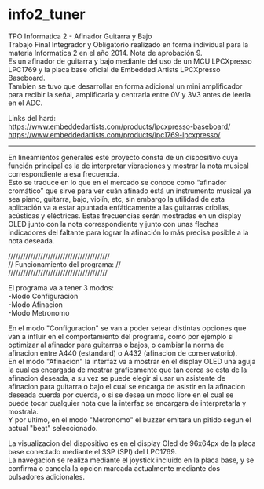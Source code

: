 # info2_tuner  
TPO Informatica 2 - Afinador Guitarra y Bajo  
Trabajo Final Integrador y Obligatorio realizado en forma individual para la materia Informatica 2 en el año 2014. Nota de aprobación 9.  
Es un afinador de guitarra y bajo mediante del uso de un MCU LPCXpresso LPC1769 y la placa base oficial de Embedded Artists LPCXpresso Baseboard.  
Tambien se tuvo que desarrollar en forma adicional un mini amplificador para recibir la señal, amplificarla y centrarla entre 0V y 3V3 antes de leerla en el ADC.  

Links del hard:   
https://www.embeddedartists.com/products/lpcxpresso-baseboard/  
https://www.embeddedartists.com/products/lpc1769-lpcxpresso/  

-----------------------------------
En lineamientos generales este proyecto consta de un dispositivo cuya función principal es la de interpretar vibraciones y mostrar la nota musical correspondiente a esa frecuencia.  
Esto se traduce en lo que en el mercado se conoce como “afinador cromático” que sirve para ver cuán afinado está un instrumento musical ya sea piano, guitarra, bajo, violín, etc, sin embargo la utilidad de esta aplicación va a estar apuntada enfáticamente a las guitarras criollas, acústicas y eléctricas.
Estas frecuencias serán mostradas en un display OLED junto con la nota correspondiente y junto con unas flechas indicadores del faltante para lograr la afinación lo más precisa posible a la nota deseada.

/////////////////////////////////////////  
// Funcionamiento del programa: //  
////////////////////////////////////////  

El programa va a tener 3 modos:  
-Modo Configuracion  
-Modo Afinacion  
-Modo Metronomo  

En el modo "Configuracion" se van a poder setear distintas opciones que van a influir en el comportamiento del programa, como por ejemplo si optimizar al afinador para guitarras o bajos, o cambiar la norma de afinacion entre A440 (estandard) o A432 (afinacion de conservatorio).  
En el modo "Afinacion" la interfaz va a mostrar en el display OLED una aguja la cual es encargada de mostrar graficamente que tan cerca se esta de la afinacion deseada, a su vez se puede elegir si usar un asistente de afinacion para guitarra o bajo el cual se encarga de asistir en la afinacion deseada cuerda por cuerda, o si se desea un modo libre en el cual se puede tocar cualquier nota que la interfaz se encargara de interpretarla y mostrala.  
Y por ultimo, en el modo "Metronomo" el buzzer emitara un pitido segun el actual "beat" seleccionado.  

La visualizacion del dispositivo es en el display Oled de 96x64px de la placa base conectado mediante el SSP (SPI) del LPC1769.  
La navegacion se realiza mediante el joystick incluido en la placa base, y se confirma o cancela la opcion marcada actualmente mediante dos pulsadores adicionales.   


